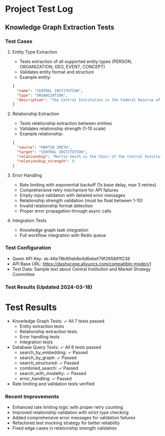 # Project Test Log

## Knowledge Graph Extraction Tests

### Test Cases
1. Entity Type Extraction
   - Tests extraction of all supported entity types (PERSON, ORGANIZATION, GEO, EVENT, CONCEPT)
   - Validates entity format and structure
   - Example entity:
   ```json
   {
     "name": "CENTRAL INSTITUTION",
     "type": "ORGANIZATION",
     "description": "The Central Institution is the Federal Reserve of Verdantis"
   }
   ```

2. Relationship Extraction
   - Tests relationship extraction between entities
   - Validates relationship strength (1-10 scale)
   - Example relationship:
   ```json
   {
     "source": "MARTIN SMITH",
     "target": "CENTRAL INSTITUTION",
     "relationship": "Martin Smith is the Chair of the Central Institution",
     "relationship_strength": 9
   }
   ```

3. Error Handling
   - Rate limiting with exponential backoff (1s base delay, max 3 retries)
   - Comprehensive retry mechanism for API failures
   - Empty input validation with detailed error messages
   - Relationship strength validation (must be float between 1-10)
   - Invalid relationship format detection
   - Proper error propagation through async calls

4. Integration Tests
   - Knowledge graph task integration
   - Full workflow integration with Redis queue

### Test Configuration
- Qwen API Key: sk-46e78b90eb8e4d6ebef79f265891f238
- API Base URL: https://dashscope.aliyuncs.com/compatible-mode/v1
- Test Data: Sample text about Central Institution and Market Strategy Committee

### Test Results (Updated 2024-03-18)
# Test Results
- Knowledge Graph Tests: ✓ All 7 tests passed
  - Entity extraction tests
  - Relationship extraction tests
  - Error handling tests
  - Integration tests
- Database Query Tests: ✓ All 6 tests passed
  - search_by_embedding: ✓ Passed
  - search_by_graph: ✓ Passed
  - search_structured: ✓ Passed
  - combined_search: ✓ Passed
  - search_with_modality: ✓ Passed
  - error_handling: ✓ Passed
- Rate limiting and validation tests verified

### Recent Improvements
- Enhanced rate limiting logic with proper retry counting
- Improved relationship validation with strict type checking
- Added comprehensive error messages for validation failures
- Refactored test mocking strategy for better reliability
- Fixed edge cases in relationship strength validation
